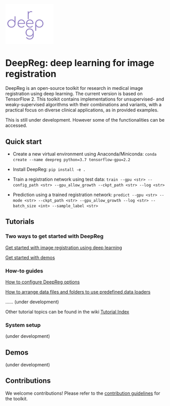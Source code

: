 <img src="./deepreg_logo_purple.svg" alt="deepreg_logo" title="DeepReg" width="150" />

# DeepReg: deep learning for image registration

DeepReg is an open-source toolkit for research in medical image registration using deep learning. The current version is based on TensorFlow 2. This toolkit contains implementations for unsupervised- and weaky-supervised algorithms with their combinations and variants, with a practical focus on diverse clinical applications, as in provided examples.

This is still under development. However some of the functionalities can be accessed.

## Quick start

- Create a new virtual environment using Anaconda/Miniconda:
  `conda create --name deepreg python=3.7 tensorflow-gpu=2.2`

- Install DeepReg:
  `pip install -e .`

- Train a registration network using test data:
  `train --gpu <str> --config_path <str> --gpu_allow_growth --ckpt_path <str> --log <str>`

- Prediction using a trained registration network:
  `predict --gpu <str> --mode <str> --ckpt_path <str> --gpu_allow_growth --log <str> --batch_size <int> --sample_label <str>`

## Tutorials

### Two ways to get started with DeepReg

[Get started with image registration using deep learning](./tutorials/registration.md)

[Get started with demos](./tutorials/demos.md)

### How-to guides

[How to configure DeepReg options](./tutorials/configuration.md)

[How to arrange data files and folders to use predefined data loaders](./tutorials/predefined_loader.md)

...... (under development)

Other tutorial topics can be found in the wiki [Tutorial Index](https://github.com/ucl-candi/DeepReg/wiki/Tutorial-Index)

### System setup

(under development)

## Demos

(under development)

## Contributions

We welcome contributions! Please refer to the [contribution guidelines](./docs/CONTRIBUTING.md) for the toolkit.
